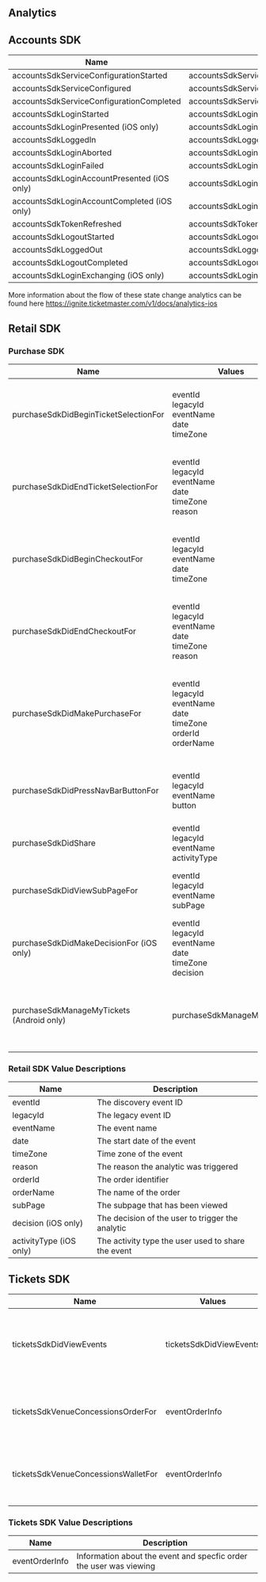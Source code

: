 ## Analytics

## Accounts SDK

| Name | Value |
| ----- | ---- |
| accountsSdkServiceConfigurationStarted | accountsSdkServiceConfigurationStarted |
| accountsSdkServiceConfigured | accountsSdkServiceConfigured |
| accountsSdkServiceConfigurationCompleted | accountsSdkServiceConfigurationCompleted |
| accountsSdkLoginStarted | accountsSdkLoginStarted |
| accountsSdkLoginPresented (iOS only) | accountsSdkLoginPresented |
| accountsSdkLoggedIn | accountsSdkLoggedIn |
| accountsSdkLoginAborted | accountsSdkLoginAborted |
| accountsSdkLoginFailed | accountsSdkLoginFailed |
| accountsSdkLoginAccountPresented (iOS only) | accountsSdkLoginAccountPresented |
| accountsSdkLoginAccountCompleted (iOS only) | accountsSdkLoginAccountCompleted |
| accountsSdkTokenRefreshed | accountsSdkTokenRefreshed |
| accountsSdkLogoutStarted | accountsSdkLogoutStarted |
| accountsSdkLoggedOut | accountsSdkLoggedOut |
| accountsSdkLogoutCompleted | accountsSdkLogoutCompleted |
| accountsSdkLoginExchanging (iOS only) | accountsSdkLoginExchanging |

More information about the flow of these state change analytics can be found here https://ignite.ticketmaster.com/v1/docs/analytics-ios


## Retail SDK

### Purchase SDK

| Name | Values | Description |
| ----- | ---- | -----   |
| purchaseSdkDidBeginTicketSelectionFor | eventId<br/> legacyId<br/> eventName<br/> date<br/> timeZone | The ticket selection portion of the purchase process begun |
| purchaseSdkDidEndTicketSelectionFor | eventId<br/> legacyId<br/> eventName<br/> date<br/> timeZone<br/> reason | The ticket selection portion of the purchase process ended | 
| purchaseSdkDidBeginCheckoutFor | eventId<br/> legacyId<br/> eventName<br/> date<br/> timeZone | The ticket checkout portion of the purchase process begun |
| purchaseSdkDidEndCheckoutFor | eventId<br/> legacyId<br/> eventName<br/> date<br/> timeZone<br/> reason | The ticket checkout portion of the purchase process ended |
| purchaseSdkDidMakePurchaseFor | eventId<br/> legacyId<br/> eventName<br/> date<br/> timeZone<br/> orderId<br/> orderName | The user made a purchase and is currently viewing the Order Confirmation page |
| purchaseSdkDidPressNavBarButtonFor | eventId<br/> legacyId<br/> eventName<br/> button | The user pressed a button on the navigation header bar |
| purchaseSdkDidShare | eventId<br/> legacyId<br/> eventName<br/> activityType | The user shared a link to this event |
| purchaseSdkDidViewSubPageFor | eventId<br/> legacyId<br/> eventName<br/> subPage | The user navigated to a sub-page with the EDP or Cart |
| purchaseSdkDidMakeDecisionFor (iOS only) | eventId<br/> legacyId<br/> eventName<br/>  date<br/>  timeZone<br/> decision | The user has interacted with a UI component, resulting in a decision |
| purchaseSdkManageMyTickets (Android only) | purchaseSdkManageMyTickets | The user has pressed Managed My Tickets on the order confirmation screen |

### Retail SDK Value Descriptions

| Name | Description |
| ----- | ---- |
| eventId |  The discovery event ID  |
| legacyId |  The legacy event ID  |
| eventName |  The event name |
| date |  The start date of the event |
| timeZone |  Time zone of the event |
| reason |  The reason the analytic was triggered |
| orderId |  The order identifier |
| orderName |  The name of the order |
| subPage |  The subpage that has been viewed |
| decision (iOS only) |  The decision of the user to trigger the analytic |
| activityType (iOS only) |  The activity type the user used to share the event |

## Tickets SDK

| Name | Values | Description |
| ----- | ---- | -----   |
| ticketsSdkDidViewEvents | ticketsSdkDidViewEvents | The user has sucessfully authenticated and been shown their purchased events |
| ticketsSdkVenueConcessionsOrderFor | eventOrderInfo | The user has pressed the order button on the Venue Concessions module | 
| ticketsSdkVenueConcessionsWalletFor | eventOrderInfo | The user has pressed the wallet button on the Venue Concessions module |

### Tickets SDK Value Descriptions

| Name | Description |
| ----- | ---- |
| eventOrderInfo |  Information about the event and specfic order the user was viewing  |
